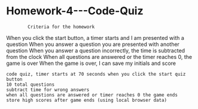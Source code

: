 # Homework-4---Code-Quiz

<!-- Instructions -->

            Criteria for the homework

When you click the start button, a timer starts and I am presented with a question
When you answer a question you are presented with another question
When you answer a question incorrectly, the time is subtracted from the clock
When all questions are answered or the timer reaches 0, the game is over
When the game is over, I can save my initials and score

<!-- Outline -->
```
code quiz, timer starts at 70 seconds when you click the start quiz button 
10 total questions
subtract time for wrong answers
when all questions are answered or timer reaches 0 the game ends
store high scores after game ends (using local browser data)

```
